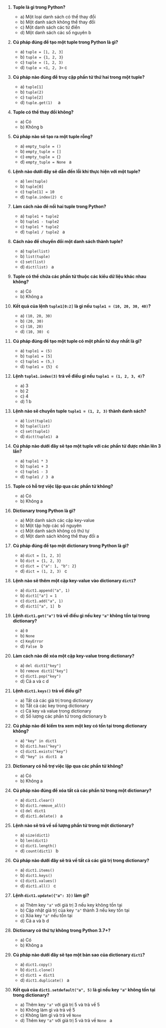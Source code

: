 1. **Tuple là gì trong Python?**

   - a) Một loại danh sách có thể thay đổi
   - b) Một danh sách không thể thay đổi
   - c) Một danh sách các từ điển
   - d) Một danh sách các số nguyên
     b
2. **Cú pháp đúng để tạo một tuple trong Python là gì?**

   - a) `tuple = [1, 2, 3]`
   - b) `tuple = {1, 2, 3}`
   - c) `tuple = (1, 2, 3)`
   - d) `tuple = <1, 2, 3>`
     c
3. **Cú pháp nào đúng để truy cập phần tử thứ hai trong một tuple?**

   - a) `tuple[1]`
   - b) `tuple(2)`
   - c) `tuple[2]`
   - d) `tuple.get(1)  `
     a
4. **Tuple có thể thay đổi không?**

   - a) Có
   - b) Không
     b
5. **Cú pháp nào sẽ tạo ra một tuple rỗng?**

   - a) `empty_tuple = ()`
   - b) `empty_tuple = []`
   - c) `empty_tuple = {}`
   - d) `empty_tuple = None `
     a
6. **Lệnh nào dưới đây sẽ dẫn đến lỗi khi thực hiện với một tuple?**

   - a) `len(tuple)`
   - b) `tuple[0]`
   - c) `tuple[1] = 10`
   - d) `tuple.index(2) `
     c
7. **Làm cách nào để nối hai tuple trong Python?**

   - a) `tuple1 + tuple2`
   - b) `tuple1 - tuple2`
   - c) `tuple1 * tuple2`
   - d) `tuple1 / tuple2 `
     a
8. **Cách nào để chuyển đổi một danh sách thành tuple?**

   - a) `tuple(list)`
   - b) `list(tuple)`
   - c) `set(list)`
   - d) `dict(list) `
     a
9. **Tuple có thể chứa các phần tử thuộc các kiểu dữ liệu khác nhau không?**

   - a) Có
   - b) Không
     a
10. **Kết quả của lệnh `tuple1[0:2]` là gì nếu `tuple1 = (10, 20, 30, 40)`?**

    - a) `(10, 20, 30)`
    - b) `(20, 30)`
    - c) `(10, 20)`
    - d) `(10, 30) `
      c
11. **Cú pháp đúng để tạo một tuple có một phần tử duy nhất là gì?**

    - a) `tuple1 = (5)`
    - b) `tuple1 = [5]`
    - c) `tuple1 = (5,)`
    - d) `tuple1 = {5} `
      c
12. **Lệnh `tuple1.index(3)` trả về điều gì nếu `tuple1 = (1, 2, 3, 4)`?**

    - a) 3
    - b) 2
    - c) 4
    - d) 1
      b
13. **Lệnh nào sẽ chuyển tuple `tuple1 = (1, 2, 3)` thành danh sách?**

    - a) `list(tuple1)`
    - b) `tuple(list)`
    - c) `set(tuple1)`
    - d) `dict(tuple1) `
      a
14. **Cú pháp nào dưới đây sẽ tạo một tuple với các phần tử được nhân lên 3 lần?**

    - a) `tuple1 * 3`
    - b) `tuple1 + 3`
    - c) `tuple1 - 3`
    - d) `tuple1 / 3 `
      a
15. **Tuple có hỗ trợ việc lặp qua các phần tử không?**

    - a) Có
    - b) Không
      a
16. **Dictionary trong Python là gì?**

    - a) Một danh sách các cặp key-value
    - b) Một tập hợp các số nguyên
    - c) Một danh sách không có thứ tự
    - d) Một danh sách không thể thay đổi
      a
17. **Cú pháp đúng để tạo một dictionary trong Python là gì?**

    - a) `dict = [1, 2, 3]`
    - b) `dict = {1, 2, 3}`
    - c) `dict = {"a": 1, "b": 2}`
    - d) `dict = (1, 2, 3) `
      c
18. **Lệnh nào sẽ thêm một cặp key-value vào dictionary `dict1`?**

    - a) `dict1.append("a", 1)`
    - b) `dict1["a"] = 1`
    - c) `dict1.add("a", 1)`
    - d) `dict1["a", 1] `
      b
19. **Lệnh `dict1.get("a")` trả về điều gì nếu key `"a"` không tồn tại trong dictionary?**

    - a) `0`
    - b) `None`
    - c) `KeyError`
    - d) `False `
      b
20. **Làm cách nào để xóa một cặp key-value trong dictionary?**

    - a) `del dict1["key"]`
    - b) `remove dict1["key"]`
    - c) `dict1.pop("key")`
    - d) Cả a và c
      d
21. **Lệnh `dict1.keys()` trả về điều gì?**

    - a) Tất cả các giá trị trong dictionary
    - b) Tất cả các key trong dictionary
    - c) Cả key và value trong dictionary
    - d) Số lượng các phần tử trong dictionary
      b
22. **Cú pháp nào để kiểm tra xem một key có tồn tại trong dictionary không?**

    - a) `"key" in dict1`
    - b) `dict1.has("key")`
    - c) `dict1.exists("key")`
    - d) `"key" is dict1 `
      a
23. **Dictionary có hỗ trợ việc lặp qua các phần tử không?**

    - a) Có
    - b) Không
      a
24. **Cú pháp nào đúng để xóa tất cả các phần tử trong một dictionary?**

    - a) `dict1.clear()`
    - b) `dict1.remove_all()`
    - c) `del dict1`
    - d) `dict1.delete() `
      a
25. **Lệnh nào sẽ trả về số lượng phần tử trong một dictionary?**

    - a) `size(dict1)`
    - b) `len(dict1)`
    - c) `dict1.length()`
    - d) `count(dict1) `
      b
26. **Cú pháp nào dưới đây sẽ trả về tất cả các giá trị trong dictionary?**

    - a) `dict1.items()`
    - b) `dict1.keys()`
    - c) `dict1.values()`
    - d) `dict1.all() `
      c
27. **Lệnh `dict1.update({"a": 3})` làm gì?**

    - a) Thêm key `"a"` với giá trị 3 nếu key không tồn tại
    - b) Cập nhật giá trị của key `"a"` thành 3 nếu key tồn tại
    - c) Xóa key `"a"` nếu tồn tại
    - d) Cả a và b
      d
28. **Dictionary có thứ tự không trong Python 3.7+?**

    - a) Có
    - b) Không
      a
29. **Cú pháp nào dưới đây sẽ tạo một bản sao của dictionary `dict1`?**

    - a) `dict1.copy()`
    - b) `dict1.clone()`
    - c) `dict1 = dict1`
    - d) `dict1.duplicate() `
      a
30. **Kết quả của `dict1.setdefault("a", 5)` là gì nếu key `"a"` không tồn tại trong dictionary?**

    * a) Thêm key `"a"` với giá trị 5 và trả về 5
    * b) Không làm gì và trả về 5
    * c) Không làm gì và trả về `None`
    * d) Thêm key `"a"` với giá trị 5 và trả về `None `
      a
